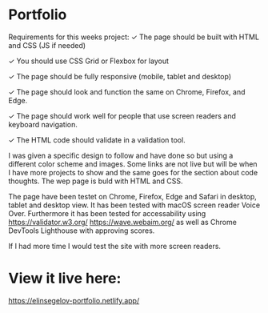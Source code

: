 # Portfolio

Requirements for this weeks project:
✓ The page should be built with HTML and CSS (JS if needed)

✓ You should use CSS Grid or Flexbox for layout

✓ The page should be fully responsive (mobile, tablet and desktop)

✓ The page should look and function the same on Chrome, Firefox, and Edge.

✓ The page should work well for people that use screen readers and keyboard navigation.

✓ The HTML code should validate in a validation tool.

I was given a specific design to follow and have done so but using a different color scheme and images. Some links are not live but will be when I have more projects to show and the same goes for the section about code thoughts.
The wep page is buld with HTML and CSS.

The page have been testet on Chrome, Firefox, Edge and Safari in desktop, tablet and desktop view. It has been tested with macOS screen reader Voice Over. Furthermore it has been tested for accessability using https://validator.w3.org/ https://wave.webaim.org/ as well as Chrome DevTools Lighthouse with approving scores.

If I had more time I would test the site with more screen readers.


# View it live here:
https://elinsegelov-portfolio.netlify.app/
